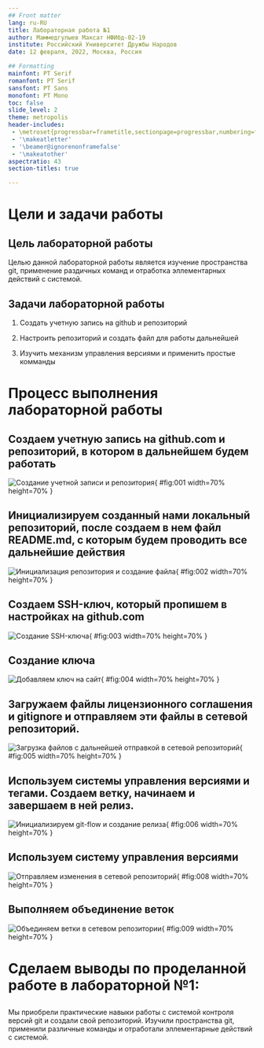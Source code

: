 ```yaml
---
## Front matter
lang: ru-RU
title: Лабораторная работа №1
author: Маммедгулыев Максат	НФИбд-02-19
institute: Российский Университет Дружбы Народов
date: 12 февраля, 2022, Москва, Россия

## Formatting
mainfont: PT Serif
romanfont: PT Serif
sansfont: PT Sans
monofont: PT Mono
toc: false
slide_level: 2
theme: metropolis
header-includes: 
 - \metroset{progressbar=frametitle,sectionpage=progressbar,numbering=fraction}
 - '\makeatletter'
 - '\beamer@ignorenonframefalse'
 - '\makeatother'
aspectratio: 43
section-titles: true

---
```


# Цели и задачи работы

## Цель лабораторной работы

Целью данной лабораторной работы является изучение пространства git, применение раздичных команд и отработка эллементарных действий с системой.

## Задачи лабораторной работы

1. Создать учетную запись на github и репозиторий

2. Настроить репозиторий и создать файл для работы дальнейшей

3. Изучить механизм управления версиями и применить простые комманды

# Процесс выполнения лабораторной работы

## Создаем учетную запись на github.com и репозиторий, в котором в дальнейшем будем работать

![Создание учетной записи и репозитория](image/Screenshot_1.png){ #fig:001 width=70% height=70% }

## Инициализируем созданный нами локальный репозиторий, после создаем в нем файл README.md, с которым будем проводить все дальнейшие действия

![Инициализация репозитория и создание файла](image/Screenshot_2.png){ #fig:002 width=70% height=70% }

## Создаем SSH-ключ, который пропишем в настройках на github.com

![Создание SSH-ключа](image/Screenshot_3.png){ #fig:003 width=70% height=70% }

## Создание ключа

![Добавляем ключ на сайт](image/Screenshot_4.png){ #fig:004 width=70% height=70% }

## Загружаем файлы лицензионного соглашения и gitignore и отправляем эти файлы в сетевой репозиторий.

![Загрузка файлов с дальнейшей отправкой в сетевой репозиторий](image/Screenshot_5.png){ #fig:005 width=70% height=70% }

## Используем системы управления версиями и тегами. Создаем ветку, начинаем и завершаем в ней релиз.

![Инициализируем git-flow и создание релиза](image/Screenshot_6.png){ #fig:006 width=70% height=70% }

## Используем систему управления версиями

![Отправляем изменения в сетевой репозиторий](image/Screenshot_7.png){ #fig:008 width=70% height=70% }

## Выполняем объединение веток

![Объединяем ветки в сетевом репозитории](image/Screenshot_8.png){ #fig:009 width=70% height=70% }

# Сделаем выводы по проделанной работе в лабораторной №1:

##

Мы приобрели практические навыки работы с системой контроля версий git и создали свой репозиторий. Изучили пространства git, применили различные команды и отработали эллементарные действий с системой.
